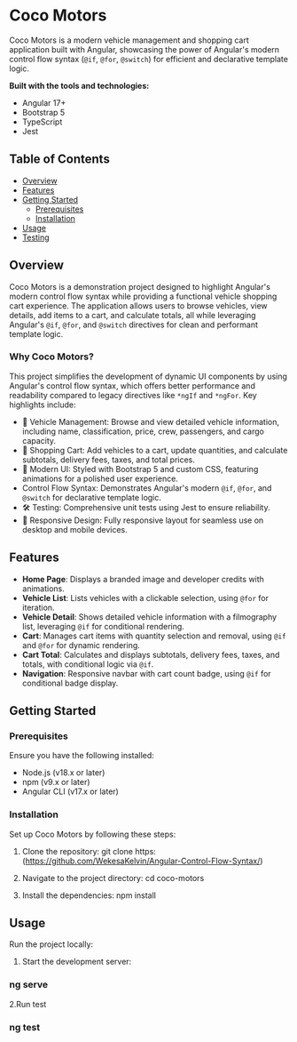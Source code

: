# Coco Motors

Coco Motors is a modern vehicle management and shopping cart application built with Angular, showcasing the power of Angular's modern control flow syntax (`@if`, `@for`, `@switch`) for efficient and declarative template logic.

**Built with the tools and technologies:**
- Angular 17+
- Bootstrap 5
- TypeScript
- Jest

## Table of Contents
- [Overview](#overview)
- [Features](#features)
- [Getting Started](#getting-started)
  - [Prerequisites](#prerequisites)
  - [Installation](#installation)
- [Usage](#usage)
- [Testing](#testing)

## Overview

Coco Motors is a demonstration project designed to highlight Angular's modern control flow syntax while providing a functional vehicle shopping cart experience. The application allows users to browse vehicles, view details, add items to a cart, and calculate totals, all while leveraging Angular's `@if`, `@for`, and `@switch` directives for clean and performant template logic.

### Why Coco Motors?

This project simplifies the development of dynamic UI components by using Angular's control flow syntax, which offers better performance and readability compared to legacy directives like `*ngIf` and `*ngFor`. Key highlights include:

- 🚗 Vehicle Management: Browse and view detailed vehicle information, including name, classification, price, crew, passengers, and cargo capacity.
- 🛒 Shopping Cart: Add vehicles to a cart, update quantities, and calculate subtotals, delivery fees, taxes, and total prices.
- 🎨 Modern UI: Styled with Bootstrap 5 and custom CSS, featuring animations for a polished user experience.
- Control Flow Syntax: Demonstrates Angular's modern `@if`, `@for`, and `@switch` for declarative template logic.
- 🛠️ Testing: Comprehensive unit tests using Jest to ensure reliability.
- 📱 Responsive Design: Fully responsive layout for seamless use on desktop and mobile devices.

## Features

- **Home Page**: Displays a branded image and developer credits with animations.
- **Vehicle List**: Lists vehicles with a clickable selection, using `@for` for iteration.
- **Vehicle Detail**: Shows detailed vehicle information with a filmography list, leveraging `@if` for conditional rendering.
- **Cart**: Manages cart items with quantity selection and removal, using `@if` and `@for` for dynamic rendering.
- **Cart Total**: Calculates and displays subtotals, delivery fees, taxes, and totals, with conditional logic via `@if`.
- **Navigation**: Responsive navbar with cart count badge, using `@if` for conditional badge display.

## Getting Started

### Prerequisites

Ensure you have the following installed:

- Node.js (v18.x or later)
- npm (v9.x or later)
- Angular CLI (v17.x or later)

### Installation

Set up Coco Motors by following these steps:

1. Clone the repository:
 git clone https:(https://github.com/WekesaKelvin/Angular-Control-Flow-Syntax/)

2. Navigate to the project directory:
   cd coco-motors
   
3. Install the dependencies:
npm install

## Usage

Run the project locally:

1. Start the development server:

### ng serve

2.Run test

### ng test
